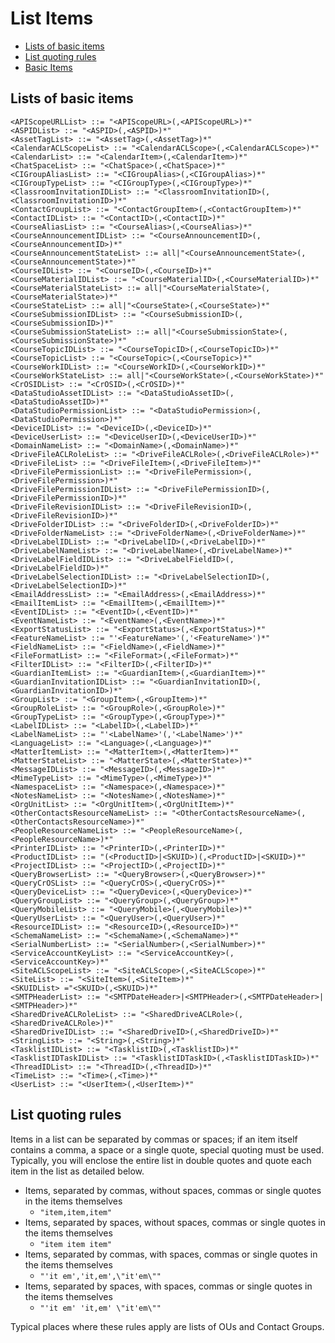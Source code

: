 # List Items
- [Lists of basic items](#lists-of-basic-items)
- [List quoting rules](#list-quoting-rules)
- [Basic Items](Basic-Items)

## Lists of basic items
```
<APIScopeURLList> ::= "<APIScopeURL>(,<APIScopeURL>)*"
<ASPIDList> ::= "<ASPID>(,<ASPID>)*"
<AssetTagList> ::= "<AssetTag>(,<AssetTag>)*"
<CalendarACLScopeList> ::= "<CalendarACLScope>(,<CalendarACLScope>)*"
<CalendarList> ::= "<CalendarItem>(,<CalendarItem>)*"
<ChatSpaceList> ::= "<ChatSpace>(,<ChatSpace>)*"
<CIGroupAliasList> ::= "<CIGroupAlias>(,<CIGroupAlias>)*"
<CIGroupTypeList> ::= "<CIGroupType>(,<CIGroupType>)*"
<ClassroomInvitationIDList> ::= "<ClassroomInvitationID>(,<ClassroomInvitationID>)*"
<ContactGroupList> ::= "<ContactGroupItem>(,<ContactGroupItem>)*"
<ContactIDList> ::= "<ContactID>(,<ContactID>)*"
<CourseAliasList> ::= "<CourseAlias>(,<CourseAlias>)*"
<CourseAnnouncementIDList> ::= "<CourseAnnouncementID>(,<CourseAnnouncementID>)*"
<CourseAnnouncementStateList> ::= all|"<CourseAnnouncementState>(,<CourseAnnouncementState>)*"
<CourseIDList> ::= "<CourseID>(,<CourseID>)*"
<CourseMaterialIDList> ::= "<CourseMaterialID>(,<CourseMaterialID>)*"
<CourseMaterialStateList> ::= all|"<CourseMaterialState>(,<CourseMaterialState>)*"
<CourseStateList> ::= all|"<CourseState>(,<CourseState>)*"
<CourseSubmissionIDList> ::= "<CourseSubmissionID>(,<CourseSubmissionID>)*"
<CourseSubmissionStateList> ::= all|"<CourseSubmissionState>(,<CourseSubmissionState>)*"
<CourseTopicIDList> ::= "<CourseTopicID>(,<CourseTopicID>)*"
<CourseTopicList> ::= "<CourseTopic>(,<CourseTopic>)*"
<CourseWorkIDList> ::= "<CourseWorkID>(,<CourseWorkID>)*"
<CourseWorkStateList> ::= all|"<CourseWorkState>(,<CourseWorkState>)*"
<CrOSIDList> ::= "<CrOSID>(,<CrOSID>)*"
<DataStudioAssetIDList> ::= "<DataStudioAssetID>(,<DataStudioAssetID>)*"
<DataStudioPermissionList> ::= "<DataStudioPermission>(,<DataStudioPermission>)*"
<DeviceIDList> ::= "<DeviceID>(,<DeviceID>)*"
<DeviceUserList> ::= "<DeviceUserID>(,<DeviceUserID>)*"
<DomainNameList> ::= "<DomainName>(,<DomainName>)*"
<DriveFileACLRoleList> ::= "<DriveFileACLRole>(,<DriveFileACLRole>)*"
<DriveFileList> ::= "<DriveFileItem>(,<DriveFileItem>)*"
<DriveFilePermissionList> ::= "<DriveFilePermission>(,<DriveFilePermission>)*"
<DriveFilePermissionIDList> ::= "<DriveFilePermissionID>(,<DriveFilePermissionID>)*"
<DriveFileRevisionIDList> ::= "<DriveFileRevisionID>(,<DriveFileRevisionID>)*"
<DriveFolderIDList> ::= "<DriveFolderID>(,<DriveFolderID>)*"
<DriveFolderNameList> ::= "<DriveFolderName>(,<DriveFolderName>)*"
<DriveLabelIDList> ::= "<DriveLabelID>(,<DriveLabelID>)*"
<DriveLabelNameList> ::= "<DriveLabelName>(,<DriveLabelName>)*"
<DriveLabelFieldIDList> ::= "<DriveLabelFieldID>(,<DriveLabelFieldID>)*"
<DriveLabelSelectionIDList> ::= "<DriveLabelSelectionID>(,<DriveLabelSelectionID>)*"
<EmailAddressList> ::= "<EmailAddress>(,<EmailAddress>)*"
<EmailItemList> ::= "<EmailItem>(,<EmailItem>)*"
<EventIDList> ::= "<EventID>(,<EventID>)*"
<EventNameList> ::= "<EventName>(,<EventName>)*"
<ExportStatusList> ::= "<ExportStatus>(,<ExportStatus>)*"
<FeatureNameList> ::= "'<FeatureName>'(,'<FeatureName>')*"
<FieldNameList> ::= "<FieldName>(,<FieldName>)*"
<FileFormatList> ::= "<FileFormat>(,<FileFormat>)*"
<FilterIDList> ::= "<FilterID>(,<FilterID>)*"
<GuardianItemList> ::= "<GuardianItem>(,<GuardianItem>)*"
<GuardianInvitationIDList> ::= "<GuardianInvitationID>(,<GuardianInvitationID>)*"
<GroupList> ::= "<GroupItem>(,<GroupItem>)*"
<GroupRoleList> ::= "<GroupRole>(,<GroupRole>)*"
<GroupTypeList> ::= "<GroupType>(,<GroupType>)*"
<LabelIDList> ::= "<LabelID>(,<LabelID>)*"
<LabelNameList> ::= "'<LabelName>'(,'<LabelName>')*"
<LanguageList> ::= "<Language>(,<Language>)*"
<MatterItemList> ::= "<MatterItem>(,<MatterItem>)*"
<MatterStateList> ::= "<MatterState>(,<MatterState>)*"
<MessageIDList> ::= "<MessageID>(,<MessageID>)*"
<MimeTypeList> ::= "<MimeType>(,<MimeType>)*"
<NamespaceList> ::= "<Namespace>(,<Namespace>)*"
<NotesNameList> ::= "<NotesName>(,<NotesName>)*"
<OrgUnitList> ::= "<OrgUnitItem>(,<OrgUnitItem>)*"
<OtherContactsResourceNameList> ::= "<OtherContactsResourceName>(,<OtherContactsResourceName>)*"
<PeopleResourceNameList> ::= "<PeopleResourceName>(,<PeopleResourceName>)*"
<PrinterIDList> ::= "<PrinterID>(,<PrinterID>)*"
<ProductIDList> ::= "(<ProductID>|<SKUID>)(,<ProductID>|<SKUID>)*"
<ProjectIDList> ::= "<ProjectID>(,<ProjectID>)*"
<QueryBrowserList> ::= "<QueryBrowser>(,<QueryBrowser>)*"
<QueryCrOSList> ::= "<QueryCrOS>(,<QueryCrOS>)*"
<QueryDeviceList> ::= "<QueryDevice>(,<QueryDevice>)*"
<QueryGroupList> ::= "<QueryGroup>(,<QueryGroup>)*"
<QueryMobileList> ::= "<QueryMobile>(,<QueryMobile>)*"
<QueryUserList> ::= "<QueryUser>(,<QueryUser>)*"
<ResourceIDList> ::= "<ResourceID>(,<ResourceID>)*"
<SchemaNameList> ::= "<SchemaName>(,<SchemaName>)*"
<SerialNumberList> ::= "<SerialNumber>(,<SerialNumber>)*"
<ServiceAccountKeyList> ::= "<ServiceAccountKey>(,<ServiceAccountKey>)*"
<SiteACLScopeList> ::= "<SiteACLScope>(,<SiteACLScope>)*"
<SiteList> ::= "<SiteItem>(,<SiteItem>)*"
<SKUIDList> ="<SKUID>(,<SKUID>)*"
<SMTPHeaderList> ::= "<SMTPDateHeader>|<SMTPHeader>(,<SMTPDateHeader>|<SMTPHeader>)*"
<SharedDriveACLRoleList> ::= "<SharedDriveACLRole>(,<SharedDriveACLRole>)*"
<SharedDriveIDList> ::= "<SharedDriveID>(,<SharedDriveID>)*"
<StringList> ::= "<String>(,<String>)*"
<TasklistIDList> ::= "<TasklistID>(,<TasklistID>)*"
<TasklistIDTaskIDList> ::= "<TasklistIDTaskID>(,<TasklistIDTaskID>)*"
<ThreadIDList> ::= "<ThreadID>(,<ThreadID>)*"
<TimeList> ::= "<Time>(,<Time>)*"
<UserList> ::= "<UserItem>(,<UserItem>)*"
```
## List quoting rules
Items in a list can be separated by commas or spaces; if an item itself contains a comma, a space or a single quote, special quoting must be used.
Typically, you will enclose the entire list in double quotes and quote each item in the list as detailed below.

- Items, separated by commas, without spaces, commas or single quotes in the items themselves
   * ```"item,item,item"```
- Items, separated by spaces, without spaces, commas or single quotes in the items themselves
   * ```"item item item"```
- Items, separated by commas, with spaces, commas or single quotes in the items themselves
   * ```"'it em','it,em',\"it'em\""```
- Items, separated by spaces, with spaces, commas or single quotes in the items themselves
   * ```"'it em' 'it,em' \"it'em\""```

Typical places where these rules apply are lists of OUs and Contact Groups.
